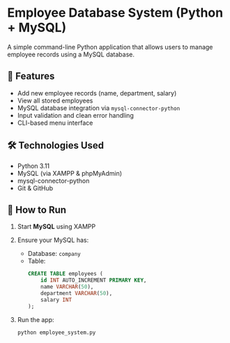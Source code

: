 # Employee Database System (Python + MySQL)

A simple command-line Python application that allows users to manage employee records using a MySQL database.

## 📌 Features

- Add new employee records (name, department, salary)
- View all stored employees
- MySQL database integration via `mysql-connector-python`
- Input validation and clean error handling
- CLI-based menu interface

## 🛠 Technologies Used

- Python 3.11
- MySQL (via XAMPP & phpMyAdmin)
- mysql-connector-python
- Git & GitHub

## 🧪 How to Run

1. Start **MySQL** using XAMPP
2. Ensure your MySQL has:
   - Database: `company`
   - Table:
     ```sql
     CREATE TABLE employees (
         id INT AUTO_INCREMENT PRIMARY KEY,
         name VARCHAR(50),
         department VARCHAR(50),
         salary INT
     );
     ```
3. Run the app:

   ```bash
   python employee_system.py